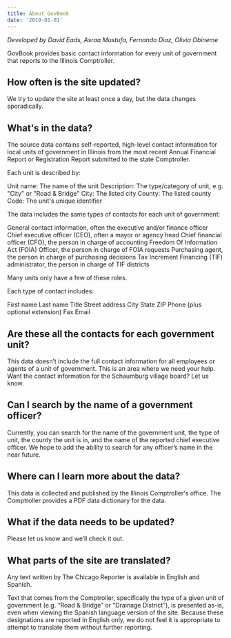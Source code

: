 ```yaml
---
title: About GovBook
date: '2019-01-01'
---
```


_Developed by David Eads, Asraa Mustufa, Fernando Diaz, Olivia Obineme_

GovBook provides basic contact information for every unit of government that reports to the Illinois Comptroller.

## How often is the site updated?

We try to update the site at least once a day, but the data changes sporadically. 

## What's in the data?

The source data contains self-reported, high-level contact information for local units of government in Illinois from the most recent Annual Financial Report or Registration Report submitted to the state Comptroller. 

Each unit is described by:

Unit name: The name of the unit
Description: The type/category of unit, e.g. "City" or "Road & Bridge"
City: The listed city
County: The listed county
Code: The unit's unique identifier

The data includes the same types of contacts for each unit of government:

General contact information, often the executive and/or finance officer
Chief executive officer (CEO), often a mayor or agency head
Chief financial officer (CFO), the person in charge of accounting
Freedom Of Information Act (FOIA) Officer, the person in charge of FOIA requests
Purchasing agent, the person in charge of purchasing decisions
Tax Increment Financing (TIF) administrator, the person in charge of TIF districts

Many units only have a few of these roles. 

Each type of contact includes:

First name
Last name
Title
Street address
City
State
ZIP
Phone (plus optional extension)
Fax
Email

## Are these all the contacts for each government unit?

This data doesn’t include the full contact information for all employees or agents of a unit of government. This is an area where we need your help. Want the contact information for the Schaumburg village board? Let us know. 

## Can I search by the name of a government officer?

Currently, you can search for the name of the government unit, the type of unit, the county the unit is in, and the name of the reported chief executive officer. We hope to add the ability to search for any officer’s name in the near future.

## Where can I learn more about the data?

This data is collected and published by the lllinois Comptroller's office. The Comptroller provides a PDF data dictionary for the data. 

## What if the data needs to be updated?

Please let us know and we’ll check it out.

## What parts of the site are translated?

Any text written by The Chicago Reporter is available in English and Spanish. 

Text that comes from the Comptroller, specifically the type of a given unit of government (e.g. “Road & Bridge” or “Drainage District”), is presented as-is, even when viewing the Spanish language version of the site. Because these designations are reported in English only, we do not feel it is appropriate to attempt to translate them without further reporting.

